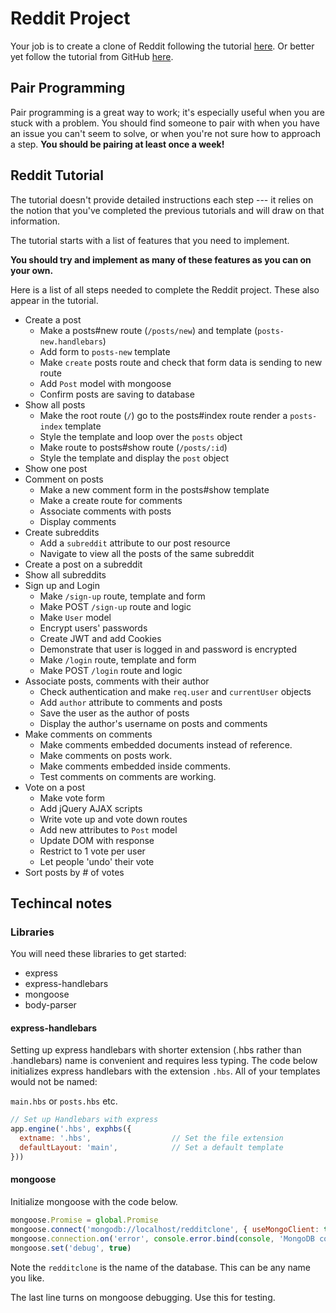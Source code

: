 # Reddit Project

Your job is to create a clone of Reddit following the tutorial [here](https://www.makeschool.com/online-courses/tutorials/reddit-clone-in-node-js/technical-planning).
Or better yet follow the tutorial from GitHub [here](https://github.com/MakeSchool-Tutorials/Node-Reddit-Clone).

## Pair Programming

Pair programming is a great way to work; it's especially useful when you
are stuck with a problem. You should find someone to pair with when you
have an issue you can't seem to solve, or when you're not sure how to
approach a step. **You should be pairing at least once a week!**

## Reddit Tutorial

The tutorial doesn't provide detailed instructions each step ---
it relies on the notion that you've completed the previous tutorials and will draw on that information.

The tutorial starts with a list of features that you need to implement.

**You should try and implement as many of these features as you can on
your own.**

Here is a list of all steps needed to complete the Reddit project.
These also appear in the tutorial.

- Create a post
  - Make a posts#new route (`/posts/new`) and template (`posts-new.handlebars`)
  - Add form to `posts-new` template
  - Make `create` posts route and check that form data is sending to new route
  - Add `Post` model with mongoose
  - Confirm posts are saving to database
- Show all posts
  - Make the root route (`/`) go to the posts#index route render a `posts-index` template
  - Style the template and loop over the `posts` object
  - Make route to posts#show route (`/posts/:id`)
  - Style the template and display the `post` object
- Show one post
- Comment on posts
  - Make a new comment form in the posts#show template
  - Make a create route for comments
  - Associate comments with posts
  - Display comments
- Create subreddits
  - Add a `subreddit` attribute to our post resource
  - Navigate to view all the posts of the same subreddit
- Create a post on a subreddit
- Show all subreddits
- Sign up and Login
  - Make `/sign-up` route, template and form
  - Make POST `/sign-up` route and logic
  - Make `User` model
  - Encrypt users' passwords
  - Create JWT and add Cookies
  - Demonstrate that user is logged in and password is encrypted
  - Make `/login` route, template and form
  - Make POST `/login` route and logic
- Associate posts, comments with their author
  - Check authentication and make `req.user` and `currentUser` objects
  - Add `author` attribute to comments and posts
  - Save the user as the author of posts
  - Display the author's username on posts and comments
- Make comments on comments
  - Make comments embedded documents instead of reference.
  - Make comments on posts work.
  - Make comments embedded inside comments.
  - Test comments on comments are working.
- Vote on a post
  - Make vote form
  - Add jQuery AJAX scripts
  - Write vote up and vote down routes
  - Add new attributes to `Post` model
  - Update DOM with response
  - Restrict to 1 vote per user
  - Let people 'undo' their vote
- Sort posts by # of votes

## Techincal notes

### Libraries

You will need these libraries to get started:

- express
- express-handlebars
- mongoose
- body-parser

#### express-handlebars

Setting up express handlebars with shorter extension (.hbs rather than
.handlebars) name is convenient and requires less typing. The code
below initializes express handlebars with the extension `.hbs`. All of
your templates would not be named:

`main.hbs` or `posts.hbs` etc.

```JavaScript
// Set up Handlebars with express
app.engine('.hbs', exphbs({
  extname: '.hbs',                  // Set the file extension
  defaultLayout: 'main',            // Set a default template
}))
```

#### mongoose

Initialize mongoose with the code below.

```JavaScript
mongoose.Promise = global.Promise
mongoose.connect('mongodb://localhost/redditclone', { useMongoClient: true })
mongoose.connection.on('error', console.error.bind(console, 'MongoDB connection Error:'))
mongoose.set('debug', true)
```

Note the `redditclone` is the name of the database. This can be any name you like.

The last line turns on mongoose debugging. Use this for testing.
